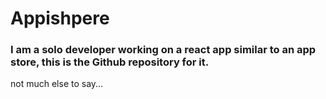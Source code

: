 # Appishpere
### I am a solo developer working on a react app similar to an app store, this is the Github repository for it. ###
not much else to say...

